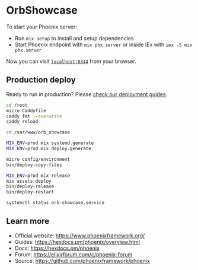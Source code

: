 # OrbShowcase

To start your Phoenix server:

- Run `mix setup` to install and setup dependencies
- Start Phoenix endpoint with `mix phx.server` or inside IEx with `iex -S mix phx.server`

Now you can visit [`localhost:8344`](http://localhost:8344) from your browser.

## Production deploy

Ready to run in production? Please [check our deployment guides](https://hexdocs.pm/phoenix/deployment.html).

```bash
cd /root
micro Caddyfile
caddy fmt --overwrite
caddy reload

cd /var/www/orb_showcase

MIX_ENV=prod mix systemd.generate
MIX_ENV=prod mix deploy.generate

micro config/environment
bin/deploy-copy-files

MIX_ENV=prod mix release
mix assets.deploy
bin/deploy-release
bin/deploy-restart

systemctl status orb-showcase.service
```

## Learn more

- Official website: https://www.phoenixframework.org/
- Guides: https://hexdocs.pm/phoenix/overview.html
- Docs: https://hexdocs.pm/phoenix
- Forum: https://elixirforum.com/c/phoenix-forum
- Source: https://github.com/phoenixframework/phoenix
